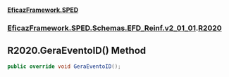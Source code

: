 #### [EficazFramework.SPED](EficazFrameworkSPED.md 'EficazFramework SPED')
### [EficazFramework.SPED.Schemas.EFD_Reinf.v2_01_01](EficazFramework.SPED.Schemas.EFD_Reinf.v2_01_01.md 'EficazFramework.SPED.Schemas.EFD_Reinf.v2_01_01').[R2020](EficazFramework.SPED.Schemas.EFD_Reinf.v2_01_01/R2020.md 'EficazFramework.SPED.Schemas.EFD_Reinf.v2_01_01.R2020')

## R2020.GeraEventoID() Method

```csharp
public override void GeraEventoID();
```